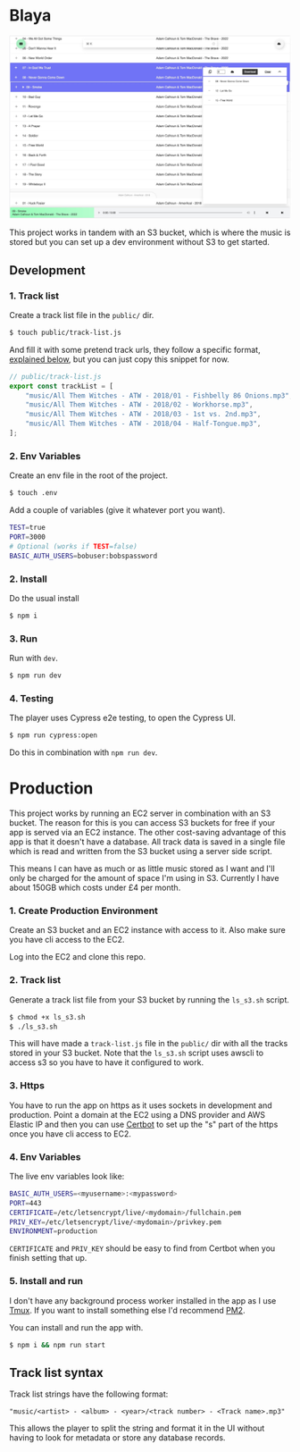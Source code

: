 # Blaya

![Desktop preview](./desktop.jpg)

This project works in tandem with an S3 bucket, which is where the music is stored but you can set up a dev environment without S3 to get started.

## Development

### 1. Track list

Create a track list file in the `public/` dir.

```bash
$ touch public/track-list.js
```

And fill it with some pretend track urls, they follow a specific format,
[explained below](#track-list-syntax), but you can just copy this snippet for now.

```javascript
// public/track-list.js
export const trackList = [
	"music/All Them Witches - ATW - 2018/01 - Fishbelly 86 Onions.mp3",
	"music/All Them Witches - ATW - 2018/02 - Workhorse.mp3",
	"music/All Them Witches - ATW - 2018/03 - 1st vs. 2nd.mp3",
	"music/All Them Witches - ATW - 2018/04 - Half-Tongue.mp3",
];
```

### 2. Env Variables

Create an env file in the root of the project.

```bash
$ touch .env
```

Add a couple of variables (give it whatever port you want).

```bash
TEST=true
PORT=3000
# Optional (works if TEST=false)
BASIC_AUTH_USERS=bobuser:bobspassword
```

### 2. Install

Do the usual install

```bash
$ npm i
```

### 3. Run

Run with `dev`.

```bash
$ npm run dev
```

### 4. Testing

The player uses Cypress e2e testing, to open the Cypress UI.

```bash
$ npm run cypress:open
```

Do this in combination with `npm run dev`.

# Production

This project works by running an EC2 server in combination with an S3 bucket.
The reason for this is you can access S3 buckets for free if your app is served
via an EC2 instance. The other cost-saving advantage of this app is that it
doesn't have a database. All track data is saved in a single file which is read
and written from the S3 bucket using a server side script.

This means I can have as much or as little music stored as I want and I'll only
be charged for the amount of space I'm using in S3. Currently I have about 150GB
which costs under £4 per month.

### 1. Create Production Environment

Create an S3 bucket and an EC2 instance with access to it. Also make sure you
have cli access to the EC2. 

Log into the EC2 and clone this repo.

### 2. Track list 

Generate a track list file from your S3 bucket by running the `ls_s3.sh` script.

```bash
$ chmod +x ls_s3.sh
$ ./ls_s3.sh
```

This will have made a `track-list.js` file in the `public/` dir with all the tracks
stored in your S3 bucket. Note that the `ls_s3.sh` script uses awscli to access
s3 so you have to have it configured to work.

### 3. Https

You have to run the app on https as it uses sockets in development and
production. Point a domain at the EC2 using a DNS provider and AWS Elastic IP
and then you can use [Certbot](https://certbot.eff.org/) to set up the "s" part
of the https once you have cli access to EC2.

### 4. Env Variables

The live env variables look like:

```bash
BASIC_AUTH_USERS=<myusername>:<mypassword>
PORT=443
CERTIFICATE=/etc/letsencrypt/live/<mydomain>/fullchain.pem
PRIV_KEY=/etc/letsencrypt/live/<mydomain>/privkey.pem
ENVIRONMENT=production
```

`CERTIFICATE` and `PRIV_KEY` should be easy to find from Certbot when you
finish setting that up.

### 5. Install and run

I don't have any background process worker installed in the app as I use
[Tmux](https://github.com/tmux/tmux/wiki). If you want to install something
else I'd recommend [PM2](https://github.com/Unitech/pm2).

You can install and run the app with.

```bash
$ npm i && npm run start
```

<h2 id="track-list-syntax">Track list syntax</h2>

Track list strings have the following format:

```
"music/<artist> - <album> - <year>/<track number> - <Track name>.mp3"
```

This allows the player to split the string and format it in the UI without
having to look for metadata or store any database records.
